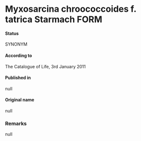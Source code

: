Myxosarcina chroococcoides f. tatrica Starmach FORM
=======

#### Status
SYNONYM

#### According to
The Catalogue of Life, 3rd January 2011

#### Published in
null

#### Original name
null

### Remarks
null